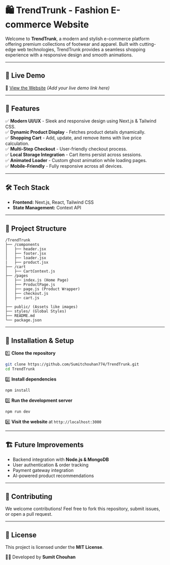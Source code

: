 # 🛍️ TrendTrunk - Fashion E-commerce Website

Welcome to **TrendTrunk**, a modern and stylish e-commerce platform offering premium collections of footwear and apparel. Built with cutting-edge web technologies, TrendTrunk provides a seamless shopping experience with a responsive design and smooth animations.

---

## 🚀 Live Demo
🔗 [View the Website](https://trend-trunk.vercel.app/) *(Add your live demo link here)*

---

## 📌 Features
✅ **Modern UI/UX** - Sleek and responsive design using Next.js & Tailwind CSS.  
✅ **Dynamic Product Display** - Fetches product details dynamically.  
✅ **Shopping Cart** - Add, update, and remove items with live price calculation.  
✅ **Multi-Step Checkout** - User-friendly checkout process.  
✅ **Local Storage Integration** - Cart items persist across sessions.  
✅ **Animated Loader** - Custom ghost animation while loading pages.  
✅ **Mobile-Friendly** - Fully responsive across all devices.  

---

## 🛠️ Tech Stack
- **Frontend:** Next.js, React, Tailwind CSS  
- **State Management:** Context API  

---

## 📂 Project Structure
```
/TrendTrunk
├── /components
│   ├── header.jsx
│   ├── footer.jsx
│   ├── loader.jsx
|   ├── product.jsx
├── /cart
│   ├── CartContext.js
├── /pages
│   ├── index.js (Home Page)
│   ├── ProductPage.js
│   ├── page.js (Product Wrapper)
│   ├── checkout.js
│   ├── cart.js
│
├── public/ (Assets like images)
├── styles/ (Global Styles)
├── README.md
└── package.json
```

---

## 🔧 Installation & Setup
1️⃣ **Clone the repository**  
```sh
git clone https://github.com/Sumitchouhan774/TrendTrunk.git
cd TrendTrunk
```
2️⃣ **Install dependencies**  
```sh
npm install
```
3️⃣ **Run the development server**  
```sh
npm run dev
```
4️⃣ **Visit the website** at `http://localhost:3000`

---

## 🏗️ Future Improvements
- Backend integration with **Node.js & MongoDB**
- User authentication & order tracking
- Payment gateway integration
- AI-powered product recommendations

---

## 🤝 Contributing
We welcome contributions! Feel free to fork this repository, submit issues, or open a pull request.  

---

## 📜 License
This project is licensed under the **MIT License**.

👨‍💻 Developed by **Sumit Chouhan**
